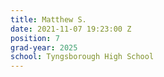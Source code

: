 ```yaml
---
title: Matthew S.
date: 2021-11-07 19:23:00 Z
position: 7
grad-year: 2025
school: Tyngsborough High School
---
```


